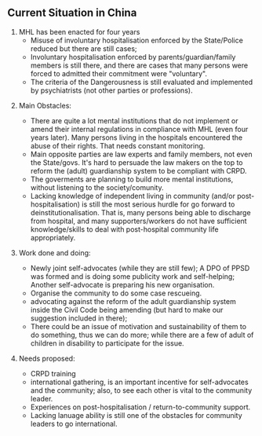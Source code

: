 
## Current Situation in China

1. MHL has been enacted for four years
    - Misuse of involuntary hospitalisation enforced by the State/Police reduced but there are still cases;
    - Involuntary hospitalisation enforced by parents/guardian/family members is still there, and there are cases that many persons were forced to admitted their commitment were "voluntary".
    - The criteria of the Dangerousness is still evaluated and implemented by psychiatrists (not other parties or professions).

<!--more-->  

2. Main Obstacles:
    - There are quite a lot mental institutions that do not implement or amend their internal regulations in compliance with MHL (even four years later). Many persons living in the hospitals encountered the abuse of their rights. That needs constant monitoring.
    - Main opposite parties are law experts and family members, not even the State/govs. It's hard to persuade the law makers on the top to reform the (adult) guardianship system to be compliant with CRPD.
    - The goverments are planning to build more mental institutions, without listening to the society/comunity.
    - Lacking knowledge of independent living in community (and/or post-hospitalisation) is still the most serious hurdle for go forward to deinstitutionalisation. That is, many persons being able to discharge from hospital, and many supporters/workers do not have sufficient knowledge/skills to deal with post-hospital community life appropriately.

3. Work done and doing:
    - Newly joint self-advocates (while they are still few); A DPO of PPSD was formed and is doing some publicity work and self-helping; Another self-advocate is preparing his new organisation.
    - Organise the community to do some case rescueing.
    - advocating against the reform of the adult guardianship system inside the Civil Code being amending (but hard to make our suggestion included in there);
    - There could be an issue of motivation and sustainability of them to do something, thus we can do more; while there are a few of adult of children in disability to participate for the issue.

4. Needs proposed:
    - CRPD training
    - international gathering, is an important incentive for self-advocates and the community; also, to see each other is vital to the community leader.
    - Experiences on post-hospitalisation / return-to-community support.
    - Lacking lanuage ability is still one of the obstacles for community leaders to go international.
 
